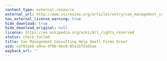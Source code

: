 ```yaml
---
content_type: external-resource
external_url: http://www.ssireview.org/articles/entry/can_management_consulting_help_small_firms_grow
has_external_license_warning: true
hide_download: true
hide_download_original: null
license: https://en.wikipedia.org/wiki/All_rights_reserved
status: check_failed
title: Can Management Consulting Help Small Firms Grow?
uid: cef82abb-a9ea-4f9b-9ec0-85a1b72a92ae
wayback_url: ''
---
```

